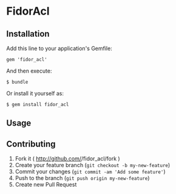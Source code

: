 # FidorAcl



## Installation

Add this line to your application's Gemfile:

    gem 'fidor_acl'

And then execute:

    $ bundle

Or install it yourself as:

    $ gem install fidor_acl

## Usage



## Contributing

1. Fork it ( http://github.com/<my-github-username>/fidor_acl/fork )
2. Create your feature branch (`git checkout -b my-new-feature`)
3. Commit your changes (`git commit -am 'Add some feature'`)
4. Push to the branch (`git push origin my-new-feature`)
5. Create new Pull Request
